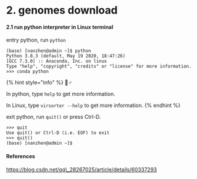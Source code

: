 # 2. genomes download

#### 2.1 run python interpreter in Linux terminal

entry python, run `python`

```text
(base) [nanzhen@admin ~]$ python
Python 3.8.3 (default, May 19 2020, 18:47:26) 
[GCC 7.3.0] :: Anaconda, Inc. on linux
Type "help", "copyright", "credits" or "license" for more information.
>>> conda python
```

{% hint style="info" %}
🧙♂ 

In python,  type `help` to get more information.

In Linux, type `virsorter --help` to get more information.
{% endhint %}

exit python, run `quit()` or press Ctrl-D.

```text
>>> quit
Use quit() or Ctrl-D (i.e. EOF) to exit
>>> quit()
(base) [nanzhen@admin ~]$ 
```















#### References

https://blog.csdn.net/qq\_28267025/article/details/60337293


